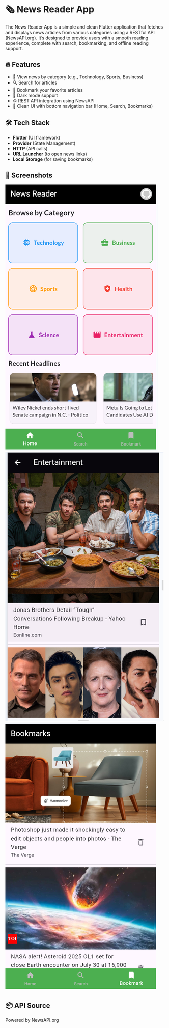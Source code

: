 
# 🗞️ News Reader App

The News Reader App is a simple and clean Flutter application that fetches and displays news articles from various categories using a RESTful API (NewsAPI.org). It’s designed to provide users with a smooth reading experience, complete with search, bookmarking, and offline reading support.

## 🔥 Features

- 📰 View news by category (e.g., Technology, Sports, Business)
- 🔍 Search for articles
- 📌 Bookmark your favorite articles
- 🌙 Dark mode support
- ⚙️ REST API integration using NewsAPI
- 📱 Clean UI with bottom navigation bar (Home, Search, Bookmarks)

## 🛠️ Tech Stack

- **Flutter** (UI framework)
- **Provider** (State Management)
- **HTTP** (API calls)
- **URL Launcher** (to open news links)
- **Local Storage** (for saving bookmarks)

## 📸 Screenshots

  ![Screenshot](https://github.com/Michael-Teka/News_Reader_App/blob/main/Screenshot%202025-07-30%20163804.png)
  ![Screenshot](https://github.com/Michael-Teka/News_Reader_App/blob/main/Screenshot%202025-07-30%20164002.png)
  ![Screenshot](https://github.com/Michael-Teka/News_Reader_App/blob/main/Screenshot%202025-07-30%20164100.png)

## 📦 API Source
Powered by NewsAPI.org
